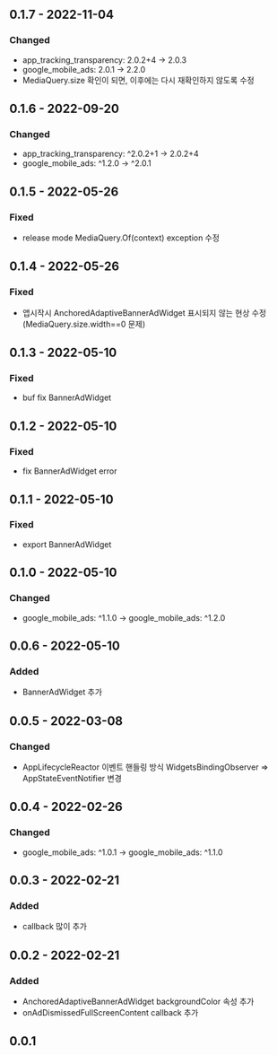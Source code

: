 
## 0.1.7 - 2022-11-04
### Changed
- app_tracking_transparency: 2.0.2+4 -> 2.0.3
- google_mobile_ads: 2.0.1 -> 2.2.0
- MediaQuery.size 확인이 되면, 이후에는 다시 재확인하지 않도록 수정

## 0.1.6 - 2022-09-20
### Changed
- app_tracking_transparency: ^2.0.2+1  -> 2.0.2+4
- google_mobile_ads: ^1.2.0 -> ^2.0.1

## 0.1.5 - 2022-05-26
### Fixed
- release mode MediaQuery.Of(context) exception 수정

## 0.1.4 - 2022-05-26
### Fixed
- 앱시작시 AnchoredAdaptiveBannerAdWidget 표시되지 않는 현상 수정 (MediaQuery.size.width==0 문제)

## 0.1.3 - 2022-05-10
### Fixed
- buf fix BannerAdWidget


## 0.1.2 - 2022-05-10
### Fixed
- fix BannerAdWidget error

## 0.1.1 - 2022-05-10
### Fixed
- export BannerAdWidget

## 0.1.0 - 2022-05-10
### Changed
- google_mobile_ads: ^1.1.0 -> google_mobile_ads: ^1.2.0

## 0.0.6 - 2022-05-10
### Added
- BannerAdWidget 추가

## 0.0.5 - 2022-03-08
### Changed
- AppLifecycleReactor 이벤트 핸들링 방식 
  WidgetsBindingObserver => AppStateEventNotifier 변경

## 0.0.4 - 2022-02-26
### Changed
- google_mobile_ads: ^1.0.1 -> google_mobile_ads: ^1.1.0

## 0.0.3 - 2022-02-21
### Added
- callback 많이 추가

## 0.0.2 - 2022-02-21
### Added
- AnchoredAdaptiveBannerAdWidget backgroundColor 속성 추가
- onAdDismissedFullScreenContent callback 추가

## 0.0.1
